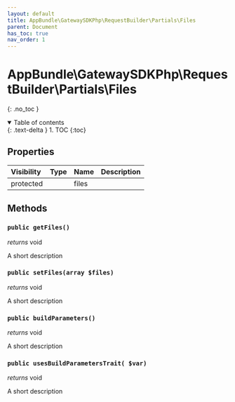 ```yaml
---
layout: default
title: AppBundle\GatewaySDKPhp\RequestBuilder\Partials\Files
parent: Document
has_toc: true
nav_order: 1
---
```


# AppBundle\GatewaySDKPhp\RequestBuilder\Partials\Files
{: .no_toc }

<details open markdown="block">
  <summary>
    Table of contents
  </summary>
  {: .text-delta }
1. TOC
{:toc}
</details>

## Properties

| Visibility | Type | Name | Description |
| :--- | :--- | :--- | :--- |
| protected |  | files |  |


## Methods

### `public getFiles()`

*returns* void

A short description

### `public setFiles(array $files)`

*returns* void

A short description

### `public buildParameters()`

*returns* void

A short description

### `public usesBuildParametersTrait( $var)`

*returns* void

A short description


